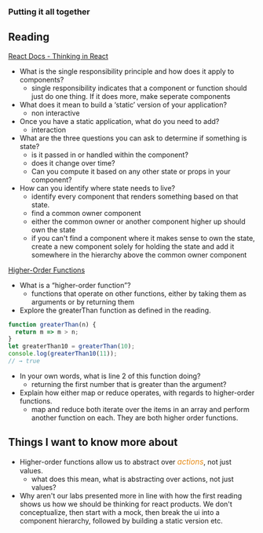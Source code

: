 ### Putting it all together

## Reading

[React Docs - Thinking in React](https://reactjs.org/docs/thinking-in-react.html)

- What is the single responsibility principle and how does it apply to components?
    - single responsibility indicates that a component or function should just do one thing.  If it does more, make seperate components
- What does it mean to build a ‘static’ version of your application?
    - non interactive
- Once you have a static application, what do you need to add?
    - interaction
- What are the three questions you can ask to determine if something is state?
    - is it passed in or handled within the component?
    - does it change over time?
    - Can you compute it based on any other state or props in your component?
- How can you identify where state needs to live?
    - identify every component that renders something based on that state.
    - find a common owner component
    - either the common owner or another component higher up should own the state
    - if you can't find a component where it makes sense to own the state, create a new component solely for holding the state and add it somewhere in the hierarchy above the common owner component

[Higher-Order Functions](https://eloquentjavascript.net/05_higher_order.html#h_xxCc98lOBK)

- What is a “higher-order function”?
    - functions that operate on other functions, either by taking them as arguments or by returning them
- Explore the greaterThan function as defined in the reading. 
```js
function greaterThan(n) {
  return m => m > n;
}
let greaterThan10 = greaterThan(10);
console.log(greaterThan10(11));
// → true
```
- In your own words, what is line 2 of this function doing?
    - returning the first number that is greater than the argument?
- Explain how either map or reduce operates, with regards to higher-order functions.
    - map and reduce both iterate over the items in an array and perform another function on each.  They are both higher order functions.

## Things I want to know more about

- Higher-order functions allow us to abstract over <i style="color:#E88C17; font-size: 110%" >actions</i>, not just values.
    - what does this mean, what is abstracting over actions, not just values?
- Why aren't our labs presented more in line with how the first reading shows us how we should be thinking for react products.  We don't conceptualize, then start with a mock, then break the ui into a component hierarchy, followed by building a static version etc.